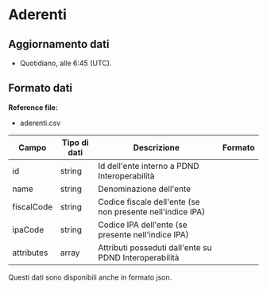 
# Aderenti

## Aggiornamento dati

- Quotidiano, alle 6:45 (UTC).

## Formato dati

**Reference file:**

- aderenti.csv<br>

| Campo          | Tipo di dati | Descrizione                                                   | Formato |
| -------------- | ------------ | ------------------------------------------------------------- | ------- |
| id             | string       | Id dell'ente interno a PDND Interoperabilità                  |         |
| name           | string       | Denominazione dell'ente                                       |         |
| fiscalCode     | string       | Codice fiscale dell'ente (se non presente nell'indice IPA)    |         |
| ipaCode        | string       | Codice IPA dell'ente (se presente nell'indice IPA)            |         |
| attributes     | array        | Attributi posseduti dall'ente su PDND Interoperabilità        |         |

Questi dati sono disponibili anche in formato json.
